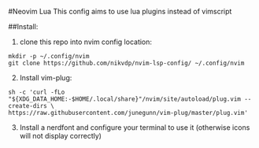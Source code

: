 #Neovim Lua
This config aims to use lua plugins instead of vimscript

##Install:

1. clone this repo into nvim config location:

```
mkdir -p ~/.config/nvim
git clone https://github.com/nikvdp/nvim-lsp-config/ ~/.config/nvim
```

2. Install vim-plug:

```
sh -c 'curl -fLo "${XDG_DATA_HOME:-$HOME/.local/share}"/nvim/site/autoload/plug.vim --create-dirs \
https://raw.githubusercontent.com/junegunn/vim-plug/master/plug.vim'
```

3. Install a nerdfont and configure your terminal to use it (otherwise icons will not display correctly)
